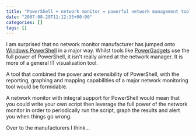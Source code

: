 ```yaml
---
title: "PowerShell + network monitor = powerful network management tool"
date: "2007-08-29T11:12:35+00:00"
categories: []
tags: []
---
```


I am surprised that no network monitor manufacturer has jumped onto <a href="http://www.microsoft.com/windowsserver2003/technologies/management/powershell/default.mspx">Windows PowerShell</a> in a major way. Whilst tools like <a href="http://www.softwarefx.com/powergadgets/">PowerGadgets</a> use the full power of PowerShell, it isn't really aimed at the network manager. It is more of a general IT visualisation tool.

A tool that combined the power and extensibility of PowerShell, with the reporting, graphing and mapping capabilities of a major network monitoring tool would be formidable.

A network monitor with integral support for PowerShell would mean that you could write your own script then leverage the full power of the network monitor in order to periodically run the script, graph the results and alert you when things go wrong.

Over to the manufacturers I think...
